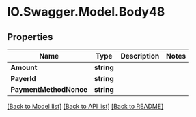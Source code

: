 # IO.Swagger.Model.Body48
## Properties

Name | Type | Description | Notes
------------ | ------------- | ------------- | -------------
**Amount** | **string** |  | 
**PayerId** | **string** |  | 
**PaymentMethodNonce** | **string** |  | 

[[Back to Model list]](../README.md#documentation-for-models) [[Back to API list]](../README.md#documentation-for-api-endpoints) [[Back to README]](../README.md)


